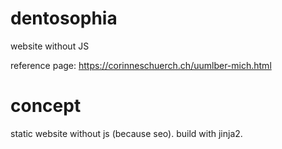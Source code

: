 # dentosophia
website without JS

reference page: https://corinneschuerch.ch/uumlber-mich.html

# concept
static website without js (because seo). build with jinja2.